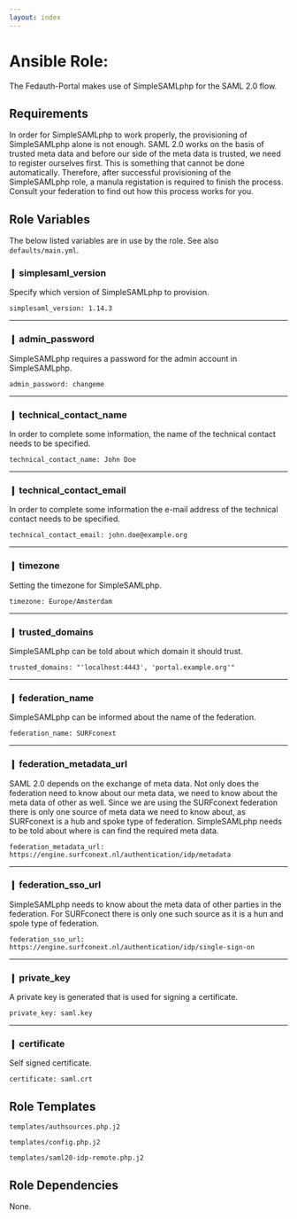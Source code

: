 ```yaml
---
layout: index
---
```


# Ansible Role:
The Fedauth-Portal makes use of SimpleSAMLphp for the SAML 2.0 flow.

## Requirements
In order for SimpleSAMLphp to work properly, the provisioning of
SimpleSAMLphp alone is not enough. SAML 2.0 works on the basis of
trusted meta data and before our side of the meta data is trusted, we
need to register ourselves first. This is something that cannot be done
automatically. Therefore, after successful provisioning of the
SimpleSAMLphp role, a manula registation is required to finish the
process. Consult your federation to find out how this process works for
you.

## Role Variables
The below listed variables are in use by the role. See also
`defaults/main.yml`.

### ❙ simplesaml_version
Specify which version of SimpleSAMLphp to provision.

```
simplesaml_version: 1.14.3

```
---

### ❙ admin_password
SimpleSAMLphp requires a password for the admin account in
SimpleSAMLphp.

```
admin_password: changeme
```
---

### ❙ technical_contact_name
In order to complete some information, the name of the technical contact
needs to be specified.

```
technical_contact_name: John Doe
```
---

### ❙ technical_contact_email
In order to complete some information the e-mail address of the
technical contact needs to be specified.

```
technical_contact_email: john.doe@example.org
```
---

### ❙ timezone
Setting the timezone for SimpleSAMLphp.

```
timezone: Europe/Amsterdam
```
---

### ❙ trusted_domains
SimpleSAMLphp can be told about which domain it should trust.

```
trusted_domains: "'localhost:4443', 'portal.example.org'"
```
---

### ❙ federation_name
SimpleSAMLphp can be informed about the name of the federation.

```
federation_name: SURFconext
```
---

### ❙ federation_metadata_url
SAML 2.0 depends on the exchange of meta data. Not only does the
federation need to know about our meta data, we need to know about the
meta data of other as well. Since we are using the SURFconext federation
there is only one source of meta data we need to know about, as
SURFconext is a hub and spoke type of federation. SimpleSAMLphp needs to
be told about where is can find the required meta data.

```
federation_metadata_url: https://engine.surfconext.nl/authentication/idp/metadata
```
---

### ❙ federation_sso_url
SimpleSAMLphp needs to know about the meta data of other parties in the
federation. For SURFconect there is only one such source as it is a hun
and spole type of federation.

```
federation_sso_url: https://engine.surfconext.nl/authentication/idp/single-sign-on
```
---

### ❙ private_key
A private key is generated that is used for signing a certificate.


```
private_key: saml.key
```
---

### ❙ certificate
Self signed certificate.

```
certificate: saml.crt
```

## Role Templates
`templates/authsources.php.j2`

`templates/config.php.j2`

`templates/saml20-idp-remote.php.j2`

## Role Dependencies
None.
